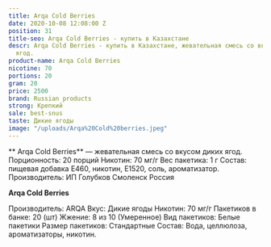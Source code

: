 ```yaml
---
title: Arqa Cold Berries
date: 2020-10-08 12:08:00 Z
position: 31
title-seo: Arqa Cold Berries - купить в Казахстане
descr: Arqa Cold Berries - купить в Казахстане, жевательная смесь со вкусом диких
  ягод.
product-name: Arqa Cold Berries
nicotine: 70
portions: 20
gram: 20
price: 2500
brand: Russian products
strong: Крепкий
sale: best-snus
taste: Дикие ягоды
image: "/uploads/Arqa%20Cold%20berries.jpeg"
---
```


** Arqa Cold Berries** — жевательная смесь со вкусом диких ягод. Порционность: 20 порций Никотин: 70 мг/г Вес пакетика: 1 г Состав: пищевая добавка E460, никотин, E1520, соль, ароматизатор. Производитель: ИП Голубков Смоленск Россия

**Arqa Cold Berries**

Производитель: ARQA Вкус: Дикие ягоды Никотин: 70 мг/г Пакетиков в банке: 20 (шт) Жжение: 8 из 10 (Умеренное) Вид пакетиков: Белые пакетики Размер пакетиков: Стандартные Состав: Вода, целлюлоза, ароматизаторы, никотин.